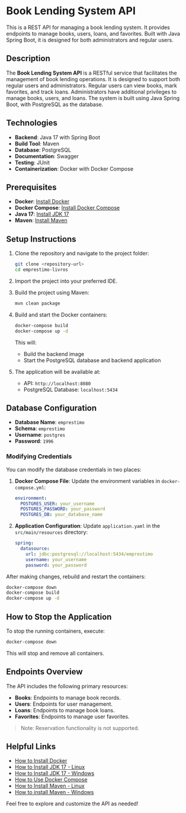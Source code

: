 # Book Lending System API

This is a REST API for managing a book lending system. It provides endpoints to manage books, users, loans, and favorites. Built with Java Spring Boot, it is designed for both administrators and regular users.

## Description

The **Book Lending System API** is a RESTful service that facilitates the management of book lending operations. It is designed to support both regular users and administrators. Regular users can view books, mark favorites, and track loans. Administrators have additional privileges to manage books, users, and loans. The system is built using Java Spring Boot, with PostgreSQL as the database.

## Technologies

- **Backend**: Java 17 with Spring Boot
- **Build Tool**: Maven
- **Database**: PostgreSQL
- **Documentation**: Swagger
- **Testing**: JUnit
- **Containerization**: Docker with Docker Compose

## Prerequisites

- **Docker**: [Install Docker](https://docs.docker.com/get-docker/)
- **Docker Compose**: [Install Docker Compose](https://docs.docker.com/compose/install/)
- **Java 17**: [Install JDK 17](https://www.azul.com/downloads/?package=jdk#zulu)
- **Maven**: [Install Maven](https://maven.apache.org/download.cgi)

## Setup Instructions

1. Clone the repository and navigate to the project folder:
   ```bash
   git clone <repository-url>
   cd emprestimo-livros
   ```

2. Import the project into your preferred IDE.

3. Build the project using Maven:
   ```bash
   mvn clean package
   ```

4. Build and start the Docker containers:
   ```bash
   docker-compose build
   docker-compose up -d
   ```

   This will:
   - Build the backend image
   - Start the PostgreSQL database and backend application

5. The application will be available at:
   - API: `http://localhost:8080`
   - PostgreSQL Database: `localhost:5434`

## Database Configuration

- **Database Name**: `emprestimo`
- **Schema**: `emprestimo`
- **Username**: `postgres`
- **Password**: `1996`

### Modifying Credentials

You can modify the database credentials in two places:

1. **Docker Compose File**: Update the environment variables in `docker-compose.yml`:
   ```yaml
   environment:
     POSTGRES_USER: your_username
     POSTGRES_PASSWORD: your_password
     POSTGRES_DB: your_database_name
   ```

2. **Application Configuration**: Update `application.yaml` in the `src/main/resources` directory:
   ```yaml
   spring:
     datasource:
       url: jdbc:postgresql://localhost:5434/emprestimo
       username: your_username
       password: your_password
   ```

After making changes, rebuild and restart the containers:
```bash
docker-compose down
docker-compose build
docker-compose up -d
```

## How to Stop the Application

To stop the running containers, execute:
```bash
docker-compose down
```

This will stop and remove all containers.

## Endpoints Overview

The API includes the following primary resources:

- **Books**: Endpoints to manage book records.
- **Users**: Endpoints for user management.
- **Loans**: Endpoints to manage book loans.
- **Favorites**: Endpoints to manage user favorites.

> Note: Reservation functionality is not supported.

## Helpful Links

- [How to Install Docker](https://docs.docker.com/get-docker/)
- [How to Install JDK 17 - Linux](https://www.youtube.com/watch?v=iHZ4b1twvlg)
- [How to Install JDK 17 - Windows](https://www.youtube.com/watch?v=QekeJBShCy4)
- [How to Use Docker Compose](https://docs.docker.com/compose/)
- [How to Install Maven - Linux](https://www.youtube.com/watch?v=ieYdISjVy5w)
- [How to install Maven - Windows](https://www.youtube.com/watch?v=-ucX5w8Zm8s)

Feel free to explore and customize the API as needed!

